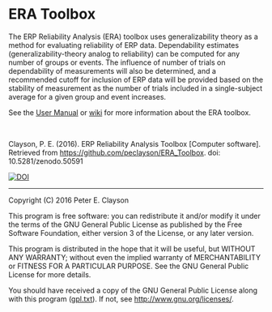 # ERA Toolbox

The ERP Reliability Analysis (ERA) toolbox uses generalizability theory as a method for evaluating reliability of ERP data. 
Dependability estimates (generalizability-theory analog to reliability) can be computed for any number of groups or events. 
The influence of number of trials on dependability of measurements will also be determined, and a recommended cutoff for 
inclusion of ERP data will be provided based on the stability of measurement as the number of trials included in a 
single-subject average for a given group and event increases.

See the [User Manual](documentation/UserManual.pdf) or [wiki](https://github.com/peclayson/ERA_Toolbox/wiki) for more information about the ERA toolbox.

&nbsp; 

Clayson, P. E. (2016). ERP Reliability Analysis Toolbox [Computer software]. Retrieved from https://github.com/peclayson/ERA_Toolbox. doi: 10.5281/zenodo.50591

[![DOI](https://zenodo.org/badge/21655/peclayson/ERA_Toolbox.svg)](https://zenodo.org/badge/latestdoi/21655/peclayson/ERA_Toolbox)

***

Copyright (C) 2016 Peter E. Clayson
 
  This program is free software: you can redistribute it and/or modify
  it under the terms of the GNU General Public License as published by
  the Free Software Foundation, either version 3 of the License, or
  any later version.
 
  This program is distributed in the hope that it will be useful,
  but WITHOUT ANY WARRANTY; without even the implied warranty of
  MERCHANTABILITY or FITNESS FOR A PARTICULAR PURPOSE. See the
  GNU General Public License for more details.
 
  You should have received a copy of the GNU General Public License
  along with this program ([gpl.txt](https://github.com/peclayson/ERA_Toolbox/blob/master/gpl.txt)). If not, see 
  <http://www.gnu.org/licenses/>.
